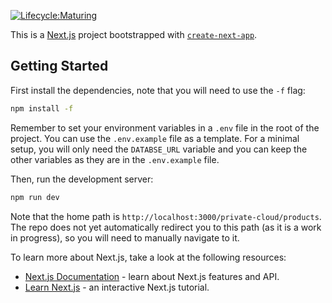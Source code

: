 [![Lifecycle:Maturing](https://img.shields.io/badge/Lifecycle-Maturing-007EC6)](https://github.com/bcgov/repomountie/blob/master/doc/lifecycle-badges.md)

This is a [Next.js](https://nextjs.org/) project bootstrapped with [`create-next-app`](https://github.com/vercel/next.js/tree/canary/packages/create-next-app).

## Getting Started

First install the dependencies, note that you will need to use the `-f` flag:

```bash
npm install -f
```

Remember to set your environment variables in a `.env` file in the root of the project. You can use the `.env.example` file as a template. For a minimal setup, you will only need the `DATABSE_URL` variable and you can keep the other variables as they are in the `.env.example` file.

Then, run the development server:

```bash
npm run dev
```

Note that the home path is `http://localhost:3000/private-cloud/products`. The repo does not yet automatically redirect you to this path (as it is a work in progress), so you will need to manually navigate to it.

To learn more about Next.js, take a look at the following resources:

- [Next.js Documentation](https://nextjs.org/docs) - learn about Next.js features and API.
- [Learn Next.js](https://nextjs.org/learn) - an interactive Next.js tutorial.
